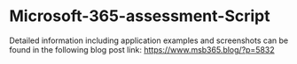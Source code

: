 # Microsoft-365-assessment-Script

Detailed information including application examples and screenshots can be found in the following blog post link:
https://www.msb365.blog/?p=5832
